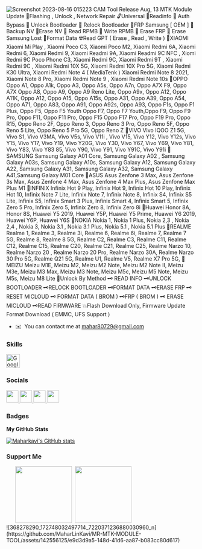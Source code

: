 ![Screenshot 2023-08-16 015223](https://github.com/MaharLinKavi/MR-MTK-MODULE-TOOL/assets/142556125/9ec3b0a0-9ebb-42bc-aff6-bc42da63f9ae)
CAM Tool Release Aug, 13 MTK Module Update 🔑Flashing , Unlock , Network Repair 🔓Universal 🔏Readinfo 🔏 Auth Bypass 🔏 Unlock Bootloader 🔏 Relock Bootloader 🔏FRP Samsung \[ OEM \] 🔏 Backup NV 🔏Erase NV 🔏 Read RPMB 🔏 Write RPMB 🔏 Erase FRP 🔏 Erase Samsung Lost 🔏Format Data ☢️Read GPT ( Erase , Read , Write ) 📌XIAOMI Xiaomi Mi Play , Xiaomi Poco C3, Xiaomi Poco M2, Xiaomi Redmi 6A, Xiaomi Redmi 6, Xiaomi Redmi 9, Xiaomi Readmi 9A, Xiaomi Readmi 9C NFC , Xiomi Redmi 9C Poco Phone C3, Xiaomi Redmi 9C, Xiaomi Redmi 9T , Xiaomi Redmi 9C , Xiaomi Redmi 10X 5G, Xiaomi Redmi 10X Pro 5G, Xiaomi Redmi K30 Ultra, Xiaomi Redmi Note 4 ( MediaTenk ) Xiaomi Redmi Note 8 2021, Xiaomi Note 8 Pro, Xiaomi Redmi Note 9 , Xiaomi Redmi Note 10s 📌OPPO Oppo A1, Oppo A1k, Oppo A3, Oppo A5s, Oppo A7n, Oppo A7X F9, Oppo A7X Oppo A8, Oppo A9, Oppo A9 Reno Lite, Oppo A9x, Oppo A12, Oppo A11K, Oppo A12, Oppo A15, Oppo A15s, Oppo A31, Oppo A39, Oppo A54, Oppo A71, Oppo A83, Oppo A91, Oppo A92s, Oppo A93, Oppo F1s, Oppo F1 Plus, Oppo F5, Oppo F5 Youth Oppo F7, Oppo F7 Youth,Oppo F9, Oppo F9 Pro, Oppo F11, Oppo F11 Pro, Oppo F15 Oppo F17 Pro, Oppo F19 Pro, Oppo R15, Oppo Reno 2F, Oppo Reno 3, Oppo Reno 3 Pro, Oppo Reno 5F, Oppo Reno 5 Lite, Oppo Reno 5 Pro 5G, Oppo Reno Z 📌VIVO Vivo IQOO Z1 5G, Vivo S1, Vivo V3MA, Vivo V5s, Vivo V11i , Vivo V15, Vivo Y12, Vivo Y12s, Vivo Y15, Vivo Y17, Vivo Y19, Vivo Y20G, Vivo Y30, Vivo Y67, Vivo Y69, Vivo Y81, Vivo Y83, Vivo Y83 85, Vivo Y90, Vivo Y91, Vivo Y91C, Vivo Y91i 📌SAMSUNG Samsung Galaxy A01 Core, Samsung Galaxy A02 , Samsung Galaxy A03s, Samsung Galaxy A10s, Samsung Galaxy A12, Samsung Galaxy A22, Samsung Galaxy A31, Samsung Galaxy A32, Samsung Galaxy A41,Samsung Galaxy M01 Core 📌ASUS Asus Zenfone 3 Max, Asus Zenfone 3s Max, Asus Zenfone 4 Max, Asus Zenfone 4 Max Plus, Asus Zenfone Max Plus M1 📌INFINIX Infinix Hot 9 Play, Infinix Hot 9, Infinix Hot 10 Play, Infinix Hot 10, Infinix Note 7 Lite, Infinix Note 7, Infinix Note 8, Infinix S4, Infinix S5 Lite, Infinix S5, Infinix Smart 3 Plus, Infinix Smart 4, Infinix Smart 5, Infinix Zero 5 Pro, Infinix Zero 5, Infinix Zero 8, Infinix Zero 8i 📌Huawei Honor 8A, Honor 8S, Huawei Y5 2019, Huawei Y5P, Huawei Y5 Prime, Huawei Y6 2019, Huawei Y6P, Huawei Y6S 📌NOKIA Nokia 1, Nokia 1 Plus, Nokia 2,3 , Nokia 2,4 , Nokia 3, Nokia 3.1 , Nokia 3.1 Plus, Nokia 5.1 , Nokia 5.1 Plus 📌REALME Realme 1, Realme 3, Realme 3i, Realme 6, Realme 6i, Realme 7, Realme 7 5G, Realme 8, Realme 8 5G, Realme C2, Realme C3, Realme C11, Realme C12, Realme C15, Realme C20, Realme C21, Realme C25, Realme Narzo 10, Realme Narzo 20 , Realme Narzo 20 Pro, Realme Narzo 30A, Realme Narzo 30 Pro 5G, Realme Q21 5G, Realme U1, Realme V5, Realme X7 Pro 5G, 📌 MEIZU Meizu M1E, Meizu M2, Meizu M2 Note, Meizu M2 Note II, Meizu M3e, Meizu M3 Max, Meizu M3 Note, Meizu M5c, Meizu M5 Note, Meizu M5s, Meizu M8 Lite 🔐Unlock By Method 🗝 READ INFO 🗝UNLOCK BOOTLOADER 🗝RELOCK BOOTLOADER 🗝FORMAT DATA 🗝ERASE FRP 🗝RESET MICLOUD 🗝 FORMAT DATA ( BROM ) 🗝FRP ( BROM ) 🗝 ERASE MICLOUD 🗝READ FIRMWARE 💥Flash Download Only, Firmware Update Format Download ( EMMC, UFS Support )

* ✉️  You can contact me at [mahar80729@gmail.com](mailto:mahar80729@gmail.com)

### Skills



<a href="https://cloud.google.com/" target="_blank" rel="noreferrer"><img src="https://raw.githubusercontent.com/danielcranney/readme-generator/main/public/icons/skills/googlecloud-colored.svg" width="36" height="36" alt="Google Cloud" /></a>
</p>


### Socials

<p align="left"> <a href="https://www.facebook.com/https://web.facebook.com/profile.php?id=100092875538508" target="_blank" rel="noreferrer"> <picture> <source media="(prefers-color-scheme: dark)" srcset="undefined" /> <source media="(prefers-color-scheme: light)" srcset="https://raw.githubusercontent.com/danielcranney/readme-generator/main/public/icons/socials/facebook.svg" /> <img src="https://raw.githubusercontent.com/danielcranney/readme-generator/main/public/icons/socials/facebook.svg" width="32" height="32" /> </picture> </a> <a href="https://www.github.com/Maharkavi" target="_blank" rel="noreferrer"> <picture> <source media="(prefers-color-scheme: dark)" srcset="https://raw.githubusercontent.com/danielcranney/readme-generator/main/public/icons/socials/github-dark.svg" /> <source media="(prefers-color-scheme: light)" srcset="https://raw.githubusercontent.com/danielcranney/readme-generator/main/public/icons/socials/github.svg" /> <img src="https://raw.githubusercontent.com/danielcranney/readme-generator/main/public/icons/socials/github.svg" width="32" height="32" /> </picture> </a> <a href="https://www.linkedin.com/in/https://drive.google.com/u/0/uc?id=1_iE2MvPsTcOjMVJDRA5cXHfeF_2eCpm9&export=download" target="_blank" rel="noreferrer"> <picture> <source media="(prefers-color-scheme: dark)" srcset="undefined" /> <source media="(prefers-color-scheme: light)" srcset="https://raw.githubusercontent.com/danielcranney/readme-generator/main/public/icons/socials/linkedin.svg" /> <img src="https://raw.githubusercontent.com/danielcranney/readme-generator/main/public/icons/socials/linkedin.svg" width="32" height="32" /> </picture> </a> <a href="https://https://drive.google.com/u/0/uc?id=1_iE2MvPsTcOjMVJDRA5cXHfeF_2eCpm9&export=download" target="_blank" rel="noreferrer"> <picture> <source media="(prefers-color-scheme: dark)" srcset="undefined" /> <source media="(prefers-color-scheme: light)" srcset="https://raw.githubusercontent.com/danielcranney/readme-generator/main/public/icons/socials/rss.svg" /> <img src="https://raw.githubusercontent.com/danielcranney/readme-generator/main/public/icons/socials/rss.svg" width="32" height="32" /> </picture> </a></p>

### Badges

<b>My GitHub Stats</b>

<a href="http://www.github.com/Maharkavi"><img src="https://github-readme-stats.vercel.app/api?username=Maharkavi&show_icons=true&hide=stars,commits,prs,issues,contribs&title_color=0891b2&text_color=ffffff&icon_color=0891b2&bg_color=1c1917&hide_border=true&show_icons=true" alt="Maharkavi's GitHub stats" /></a>

### Support Me

<ul style="list-style-type: none; margin: 0;">

<li style="display: inline-block; margin-right: 0.25rem;"><a href="https://www.buymeacoffee.com/https://drive.google.com/u/0/uc?id=1_iE2MvPsTcOjMVJDRA5cXHfeF_2eCpm9&export=download"><img src="https://cdn.buymeacoffee.com/buttons/v2/default-yellow.png" width="150"/></a></li>

<li style="display: inline-block; margin-right: 0.25rem;"><a href="https://www.ko-fi.com/MaharKavi"><img src="https://storage.ko-fi.com/cdn/kofi2.png?v=3" width="150"/></a></li>

</ul>
![368278290_172748032497714_7220371236880030960_n](https://github.com/MaharLinKavi/MR-MTK-MODULE-TOOL/assets/142556125/e9d3d9a5-148d-41d6-aa87-b083cc80d617)
